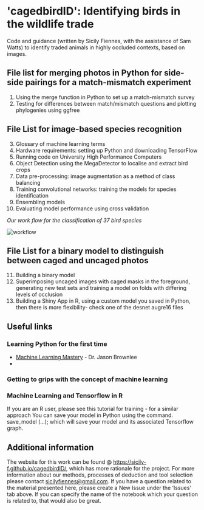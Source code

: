 # 'cagedbirdID': Identifying birds in the wildlife trade

Code and guidance (written by Sicily Fiennes, with the assistance of Sam Watts) to identify traded animals in highly occluded contexts, based on images.

## File list for merging photos in Python for side-side pairings for a match-mismatch experiment
1. Using the merge function in Python to set up a match-mismatch survey
2. Testing for differences between match/mismatch questions and plotting phylogenies using ggfree

## File List for image-based species recognition
3. Glossary of machine learning terms
4. Hardware requirements: setting up Python and downloading TensorFlow
5. Running code on University High Performance Computers
6. Object Detection using the MegaDetector to localise and extract bird crops
7. Data pre-processing: image augmentation as a method of class balancing
8. Training convolutional networks: training the models for species identification
9. Ensembling models
10. Evaluating model performance using cross validation

*Our work flow for the classification of 37 bird species*


![workflow](/path986-4-5_evensmaller.png)

## File List for a binary model to distinguish between caged and uncaged photos
11. Building a binary model
12. Superimposing uncaged images with caged masks in the foreground, generating new test sets and training a model on folds with differing levels of occlusion
13. Building a Shiny App in R, using a custom model you saved in Python, then there is more flexibility- check one of the desnet augre16 files 

## Useful links 
### Learning Python for the first time
* [Machine Learning Mastery](https://machinelearningmastery.com/) - Dr. Jason Brownlee
* 
### Getting to grips with the concept of machine learning
### Machine Learning and Tensorflow in R
If you are an R user, please see this tutorial for training - for a similar approach
You can save your model in Python using the command. save_model (...); which will save your model and its associated Tensorflow graph.

## Additional information
The website for this work can be found @ https://sicily-f.github.io/cagedbirdID/, which has more rationale for the project. For more information about our methods, processes of deduction and tool selection please contact [sicilyfiennes@gmail.com](mailto:sicilyfiennes@gmail.com). If you have a question related to the material presented here, please create a New Issue under the ‘Issues’ tab above. If you can specify the name of the notebook which your question is related to, that would also be great. 
